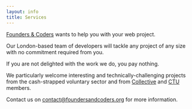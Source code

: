 ```yaml
---
layout: info
title: Services
---
```

[Founders & Coders](http://foundersandcoders.org/) wants to help you with your web project.

Our London-based team of developers will tackle any project of any size with no commitment required from you. 

If you are not delighted with the work we do, you pay nothing.

We particularly welcome interesting and technically-challenging projects from the cash-strapped voluntary sector and from [Collective](http://camdencollective.co.uk/) and [CTU](http://www.camdentownunlimited.com/) members.

Contact us on [contact@foundersandcoders.org](contact@foundersandcoders.org) for more information.

